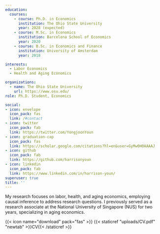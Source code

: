 ```yaml
---
education:
  courses:
    - course: Ph.D. in Economics
      institution: The Ohio State University
      year: 2028 (expected)
    - course: M.Sc. in Economics
      institution: Barcelona School of Economics
      year: 2020
    - course: B.Sc. in Economics and Finance
      institution: University of Amsterdam
      year: 2018

interests:
  - Labor Economics
  - Health and Aging Economics

organizations:
  - name: The Ohio State University
    url: https://www.osu.edu/
role: Ph.D. Student, Economics

social:
- icon: envelope
  icon_pack: fas
  link: /#contact
- icon: twitter
  icon_pack: fab
  link: https://twitter.com/YongjoonYoun
- icon: graduation-cap
  icon_pack: fas
  link: https://scholar.google.com/citations?hl=en&user=GyMw0H0AAAAJ
- icon: github
  icon_pack: fab
  link: https://github.com/harrisonyoun
- icon: linkedin
  icon_pack: fab
  link: https://www.linkedin.com/in/harrison-youn/
superuser: true
title: ''
---
```

My research focuses on labor, health, and aging economics, employing causal inference to address research questions. I previously served as a research associate at the National University of Singapore (NUS) for two years, specializing in aging economics.


{{< icon name="download" pack="fas" >}} {{< staticref "uploads/CV.pdf" "newtab" >}}CV{{< /staticref >}}
